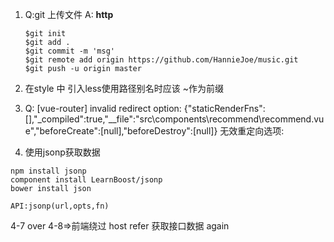 1.  Q:git 上传文件
    A: **http**
    ```bush
    $git init
    $git add .
    $git commit -m 'msg'
    $git remote add origin https://github.com/HannieJoe/music.git
    $git push -u origin master
    ```
2. 在style 中 引入less使用路径别名时应该 ~作为前缀

3. Q: [vue-router] invalid redirect option: {"staticRenderFns":[],"_compiled":true,"__file":"src\\components\\recommend\\recommend.vue","beforeCreate":[null],"beforeDestroy":[null]}
无效重定向选项:

4. 使用jsonp获取数据
```bush
npm install jsonp
component install LearnBoost/jsonp
bower install json

API:jsonp(url,opts,fn)
```









4-7 over  4-8=>前端绕过 host refer 获取接口数据 again